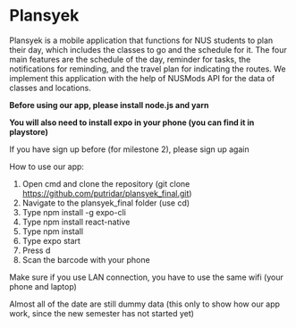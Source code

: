 # Plansyek

Plansyek is a mobile application that functions for NUS students to plan their day, which includes the classes to go and the schedule for it. The four main features are the schedule of the day, reminder for tasks, the notifications for reminding, and the travel plan for indicating the routes. We implement this application with the help of NUSMods API for the data of classes and locations.

**Before using our app, please install node.js and yarn**

**You will also need to install expo in your phone (you can find it in playstore)**

If you have sign up before (for milestone 2), please sign up again

How to use our app:

1. Open cmd and clone the repository (git clone https://github.com/putridar/plansyek_final.git)
2. Navigate to the plansyek_final folder (use cd)
3. Type npm install -g expo-cli
4. Type npm install react-native
5. Type npm install
6. Type expo start
7. Press d
8. Scan the barcode with your phone

Make sure if you use LAN connection, you have to use the same wifi (your phone and laptop)

Almost all of the date are still dummy data (this only to show how our app work, since the new semester has not started yet)

